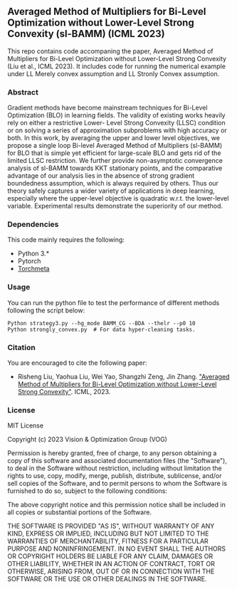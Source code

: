 ## Averaged Method of Multipliers for Bi-Level Optimization without Lower-Level Strong Convexity (sl-BAMM) (ICML 2023)
This repo contains code accompaning the paper, Averaged Method of Multipliers for Bi-Level Optimization without Lower-Level Strong Convexity (Liu et al., ICML 2023). It includes code for running the numerical example under LL Merely convex assumption and LL Stronly Convex assumption.


### Abstract
Gradient methods have become mainstream techniques for Bi-Level Optimization (BLO) in learning fields. The validity of existing works heavily rely on either a restrictive Lower- Level Strong Convexity (LLSC) condition or on solving a series of approximation subproblems with high accuracy or both. In this work, by averaging the upper and lower level objectives, we propose a single loop Bi-level Averaged Method of Multipliers (sl-BAMM) for BLO that is simple yet efficient for large-scale BLO and gets rid of the limited LLSC restriction. We further provide non-asymptotic convergence analysis of sl-BAMM towards KKT stationary points, and the comparative advantage of our analysis lies in the absence of strong gradient boundedness assumption, which is always required by others. Thus our theory safely captures a wider variety of applications in deep learning, especially where the upper-level objective is quadratic w.r.t. the lower-level variable. Experimental results demonstrate the superiority of our method.

### Dependencies
This code mainly requires the following:
- Python 3.*
- Pytorch
- [Torchmeta](https://github.com/tristandeleu/pytorch-meta) 

### Usage

You can run the python file to test the performance of different methods following the script below:

```
Python strategy3.py --hg_mode BAMM_CG --BDA --thelr --p0 10 
Python strongly_convex.py  # For data hyper-cleaning tasks.
```

### Citation

You are encouraged to cite the following paper:
- Risheng Liu, Yaohua Liu, Wei Yao, Shangzhi Zeng, Jin Zhang. ["Averaged Method of Multipliers for Bi-Level Optimization without Lower-Level Strong Convexity"](https://arxiv.org/abs/2302.03407). ICML, 2023.

### License 

MIT License

Copyright (c) 2023 Vision & Optimization Group (VOG) 

Permission is hereby granted, free of charge, to any person obtaining a copy
of this software and associated documentation files (the "Software"), to deal
in the Software without restriction, including without limitation the rights
to use, copy, modify, merge, publish, distribute, sublicense, and/or sell
copies of the Software, and to permit persons to whom the Software is
furnished to do so, subject to the following conditions:

The above copyright notice and this permission notice shall be included in all
copies or substantial portions of the Software.

THE SOFTWARE IS PROVIDED "AS IS", WITHOUT WARRANTY OF ANY KIND, EXPRESS OR
IMPLIED, INCLUDING BUT NOT LIMITED TO THE WARRANTIES OF MERCHANTABILITY,
FITNESS FOR A PARTICULAR PURPOSE AND NONINFRINGEMENT. IN NO EVENT SHALL THE
AUTHORS OR COPYRIGHT HOLDERS BE LIABLE FOR ANY CLAIM, DAMAGES OR OTHER
LIABILITY, WHETHER IN AN ACTION OF CONTRACT, TORT OR OTHERWISE, ARISING FROM,
OUT OF OR IN CONNECTION WITH THE SOFTWARE OR THE USE OR OTHER DEALINGS IN THE
SOFTWARE.

